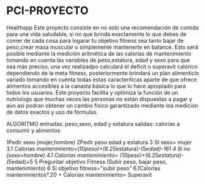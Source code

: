 # PCI-PROYECTO
Healthapp
Este proyecto consiste en no solo una recomendación de comida para una vida saludable, si no que brinda exactamente lo que debes de comer de cada cosa para logarar tu objetivo fitness sea tanto bajar de peso,crear masa muscular o simplemente mantenerte en balance.
Esto será posible mediante la medición aritmética de las calorías de mantenimiento tomando en cuenta las variables de peso,estatura, edad y sexo para que sea más preciso, una vez realizadpo calculará el deficit o superavit calórico dependiendo de la meta fitness, posteriormente brindará un plan alimenticio variado tomando en cuenta todas estas caracteríticas aparte de que ofrece alimentos accesibles a la canasta básica lo que lo hace apropiado para todos los usuarios.
Este proyecto facilita y optimiza la función de un nutriologo que muchas veces las personas no están dispuestas a pagar y aún así podran obtener un cambio fisico garantizado mediante loa medición de datos exactos y uso de fórmulas.

ALGORITMO
entradas: peso,sexo, edad y estatura
salidas: calorías a consumir y alimentos

1Pedir sexo (mujer,hombre)
2Pedir peso edad y estatura
3 SI sexo= mujer
 3.1 Calorías mantenimiento=(10*peso)+(6.25*estatura)-(5*edad)-161
4 Si no (sexo=hombre)
 4.1 Calorías mantenimiento= (10*peso)+(6.25*estatura)-(5*edad)+5
5 Preguntar objetivo Fitness (Subir peso, bajar peso, mantenimiento)
6 Si objetivo fitness="subir peso"
 6.1Calorías mantenimientos*.20 + Calorias mantenimiento= Superavit
